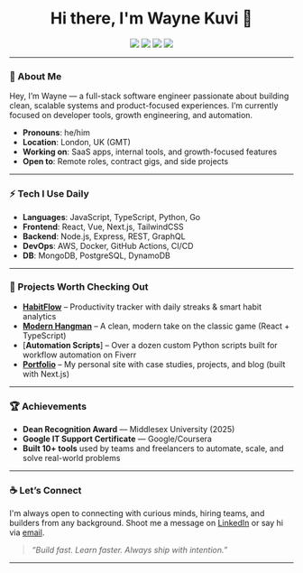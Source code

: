 <h1 align="center">Hi there, I'm Wayne Kuvi 👋</h1>

<p align="center">
  <a href="https://waynekuvi.dev" target="_blank"><img src="https://img.shields.io/badge/Portfolio-000?style=for-the-badge&logo=Google-Chrome&logoColor=white" /></a>
  <a href="https://github.com/waynekuvi" target="_blank"><img src="https://img.shields.io/badge/GitHub-181717?style=for-the-badge&logo=github&logoColor=white" /></a>
  <a href="https://linkedin.com/in/waynekuvi" target="_blank"><img src="https://img.shields.io/badge/LinkedIn-0A66C2?style=for-the-badge&logo=linkedin&logoColor=white" /></a>
  <a href="mailto:waynekuvi@gmail.com" target="_blank"><img src="https://img.shields.io/badge/Gmail-D14836?style=for-the-badge&logo=gmail&logoColor=white" /></a>
</p>

---

### 🧠 About Me

Hey, I’m Wayne — a full-stack software engineer passionate about building clean, scalable systems and product-focused experiences. I’m currently focused on developer tools, growth engineering, and automation.

- **Pronouns**: he/him
- **Location**: London, UK (GMT)
- **Working on**: SaaS apps, internal tools, and growth-focused features
- **Open to**: Remote roles, contract gigs, and side projects

---

### ⚡ Tech I Use Daily

- **Languages**: JavaScript, TypeScript, Python, Go
- **Frontend**: React, Vue, Next.js, TailwindCSS
- **Backend**: Node.js, Express, REST, GraphQL
- **DevOps**: AWS, Docker, GitHub Actions, CI/CD
- **DB**: MongoDB, PostgreSQL, DynamoDB

---

### 🚀 Projects Worth Checking Out

- [**HabitFlow**](https://github.com/HabitFlow) – Productivity tracker with daily streaks & smart habit analytics
- [**Modern Hangman**](https://hangman777.netlify.app/pages/game) – A clean, modern take on the classic game (React + TypeScript)
- [**Automation Scripts**] – Over a dozen custom Python scripts built for workflow automation on Fiverr
- [**Portfolio**](https://waynek.netlify.app/) – My personal site with case studies, projects, and blog (built with Next.js)

---

### 🏆 Achievements

- **Dean Recognition Award** — Middlesex University (2025)
- **Google IT Support Certificate** — Google/Coursera
- **Built 10+ tools** used by teams and freelancers to automate, scale, and solve real-world problems

---

### ☕ Let’s Connect

I'm always open to connecting with curious minds, hiring teams, and builders from any background. Shoot me a message on [LinkedIn](https://linkedin.com/in/waynekuvi) or say hi via [email](mailto:waynekuvi@gmail.com).

> *“Build fast. Learn faster. Always ship with intention.”*

---
